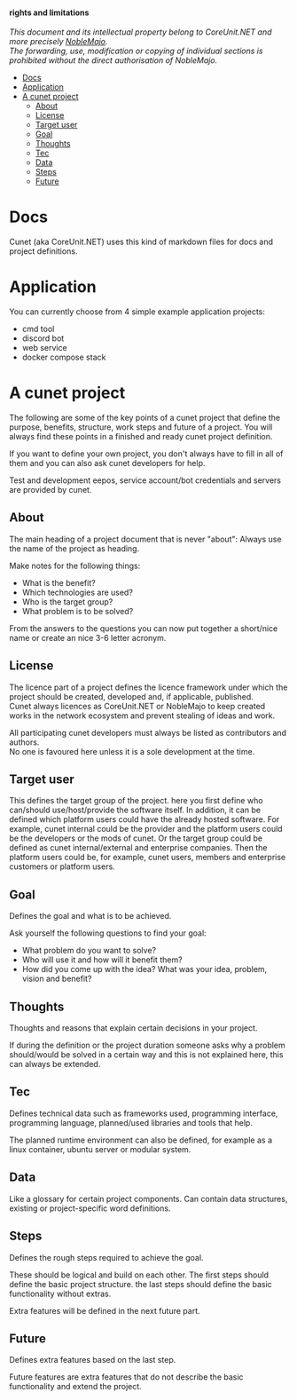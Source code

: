 #### **rights and limitations**  
*This document and its intellectual property belong to CoreUnit.NET and more precisely [NobleMajo](https://github.com/noblemajo).*  
*The forwarding, use, modification or copying of individual sections is prohibited without the direct authorisation of NobleMajo.*

- [Docs](#docs)
- [Application](#application)
- [A cunet project](#a-cunet-project)
  - [About](#about)
  - [License](#license)
  - [Target user](#target-user)
  - [Goal](#goal)
  - [Thoughts](#thoughts)
  - [Tec](#tec)
  - [Data](#data)
  - [Steps](#steps)
  - [Future](#future)

# Docs
Cunet (aka CoreUnit.NET) uses this kind of markdown files for docs and project definitions.

# Application
You can currently choose from 4 simple example application projects:
- cmd tool
- discord bot
- web service
- docker compose stack

# A cunet project
The following are some of the key points of a cunet project that define the purpose, benefits, structure, work steps and future of a project.
You will always find these points in a finished and ready cunet project definition.

If you want to define your own project, you don't always have to fill in all of them and you can also ask cunet developers for help.

Test and development eepos, service account/bot credentials and servers are provided by cunet.

## About
The main heading of a project document that is never "about": Always use the name of the project as heading.

Make notes for the following things:
- What is the benefit?
- Which technologies are used?
- Who is the target group?
- What problem is to be solved?

From the answers to the questions you can now put together a short/nice name or create an nice 3-6 letter acronym.

## License
The licence part of a project defines the licence framework under which the project should be created, developed and, if applicable, published.  
Cunet always licences as CoreUnit.NET or NobleMajo to keep created works in the network ecosystem and prevent stealing of ideas and work.

All participating cunet developers must always be listed as contributors and authors.  
No one is favoured here unless it is a sole development at the time.

## Target user
This defines the target group of the project.
here you first define who can/should use/host/provide the software itself.
In addition, it can be defined which platform users could have the already hosted software.
For example, cunet internal could be the provider and the platform users could be the developers or the mods of cunet.
Or the target group could be defined as cunet internal/external and enterprise companies.
Then the platform users could be, for example, cunet users, members and enterprise customers or platform users.

## Goal
Defines the goal and what is to be achieved.

Ask yourself the following questions to find your goal:
- What problem do you want to solve?
- Who will use it and how will it benefit them?
- How did you come up with the idea? What was your idea, problem, vision and benefit?

## Thoughts
Thoughts and reasons that explain certain decisions in your project.

If during the definition or the project duration someone asks why a problem should/would be solved in a certain way and this is not explained here, this can always be extended.

## Tec
Defines technical data such as frameworks used, programming interface, programming language, planned/used libraries and tools that help.

The planned runtime environment can also be defined, for example as a linux container, ubuntu server or modular system.

## Data
Like a glossary for certain project components.
Can contain data structures, existing or project-specific word definitions.

## Steps
Defines the rough steps required to achieve the goal.

These should be logical and build on each other.
The first steps should define the basic project structure.
the last steps should define the basic functionality without extras.

Extra features will be defined in the next future part.

## Future
Defines extra features based on the last step.

Future features are extra features that do not describe the basic functionality and extend the project.